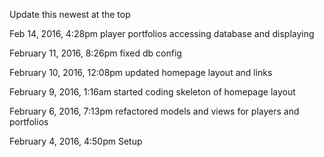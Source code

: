 Update this newest at the top

Feb 14, 2016, 4:28pm player portfolios accessing database and displaying

February 11, 2016, 8:26pm fixed db config

February 10, 2016, 12:08pm updated homepage layout and links

February 9, 2016, 1:16am started coding skeleton of homepage layout

February 6, 2016, 7:13pm refactored models and views for players and portfolios

February 4, 2016, 4:50pm Setup
